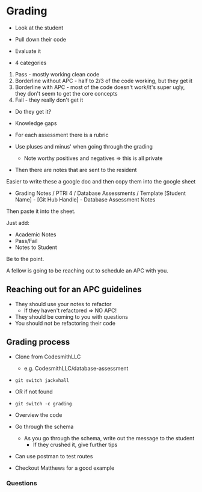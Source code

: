 # Grading

- Look at the student
- Pull down their code
- Evaluate it


- 4 categories
1. Pass - mostly working clean code
2. Borderline without APC - half to 2/3 of the code working, but they get it
3. Borderline with APC - most of the code doesn't work/it's super ugly, they don't seem to get the core concepts
4. Fail - they really don't get it

- Do they get it?
- Knowledge gaps

- For each assessment there is a rubric
- Use pluses and minus' when going through the grading
  - Note worthy positives and negatives => this is all private
- Then there are notes that are sent to the resident

Easier to write these a google doc and then copy them into the google sheet

- Grading Notes / PTRI 4 / Database Assessments / Template [Student Name] - [Git Hub Handle] - Database Assessment Notes

Then paste it into the sheet.

Just add:
  - Academic Notes
  - Pass/Fail
  - Notes to Student

Be to the point.

A fellow is going to be reaching out to schedule an APC with you.

## Reaching out for an APC guidelines

- They should use your notes to refactor
  - If they haven't refactored => NO APC!
- They should be coming to you with questions
- You should not be refactoring their code

## Grading process

- Clone from CodesmithLLC
  - e.g. CodesmithLLC/database-assessment
- `git switch jackvhall`
- OR if not found
- `git switch -c grading`
- Overview the code
- Go through the schema
  - As you go through the schema, write out the message to the student
    - If they crushed it, give further tips
- Can use postman to test routes

- Checkout Matthews for a good example

### Questions

